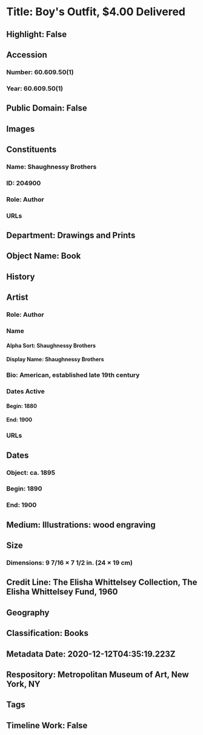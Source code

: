 # Title: Boy's Outfit, $4.00 Delivered
## Highlight: False
## Accession
### Number: 60.609.50(1)
### Year: 60.609.50(1)
## Public Domain: False
## Images
## Constituents
### Name: Shaughnessy Brothers
### ID: 204900
### Role: Author
### URLs
## Department: Drawings and Prints
## Object Name: Book
## History
## Artist
### Role: Author
### Name
#### Alpha Sort: Shaughnessy Brothers
#### Display Name: Shaughnessy Brothers
### Bio: American, established late 19th century
### Dates Active
#### Begin: 1880
#### End: 1900
### URLs
## Dates
### Object: ca. 1895
### Begin: 1890
### End: 1900
## Medium: Illustrations: wood engraving
## Size
### Dimensions: 9 7/16 × 7 1/2 in. (24 × 19 cm)
## Credit Line: The Elisha Whittelsey Collection, The Elisha Whittelsey Fund, 1960
## Geography
## Classification: Books
## Metadata Date: 2020-12-12T04:35:19.223Z
## Respository: Metropolitan Museum of Art, New York, NY
## Tags
## Timeline Work: False